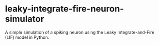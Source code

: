 # leaky-integrate-fire-neuron-simulator
A simple simulation of a spiking neuron using the Leaky Integrate-and-Fire (LIF) model in Python.

